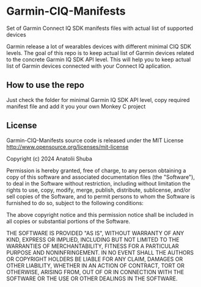 # Garmin-CIQ-Manifests
Set of Garmin Connect IQ SDK manifests files with actual list of supported devices

Garmin release a lot of wearables devices with different minimal CIQ SDK levels.
The goal of this repo is to keep actual list of Garmin devices related to the concrete Garmin IQ SDK API level. This will help you to keep actual list of Garmin devices connected with your Connect IQ aplication.

## How to use the repo
Just check the folder for minimal Garmin IQ SDK API level, copy required manifest file and add it you your own Monkey C project

## License
Garmin-CIQ-Manifests source code is released under the MIT License http://www.opensource.org/licenses/mit-license


Copyright (c) 2024 Anatolii Shuba

Permission is hereby granted, free of charge, to any person obtaining a copy of this software and associated documentation files (the "Software"), to deal in the Software without restriction, including without limitation the rights to use, copy, modify, merge, publish, distribute, sublicense, and/or sell copies of the Software, and to permit persons to whom the Software is furnished to do so, subject to the following conditions:

The above copyright notice and this permission notice shall be included in all copies or substantial portions of the Software.

THE SOFTWARE IS PROVIDED "AS IS", WITHOUT WARRANTY OF ANY KIND, EXPRESS OR IMPLIED, INCLUDING BUT NOT LIMITED TO THE WARRANTIES OF MERCHANTABILITY, FITNESS FOR A PARTICULAR PURPOSE AND NONINFRINGEMENT. IN NO EVENT SHALL THE AUTHORS OR COPYRIGHT HOLDERS BE LIABLE FOR ANY CLAIM, DAMAGES OR OTHER LIABILITY, WHETHER IN AN ACTION OF CONTRACT, TORT OR OTHERWISE, ARISING FROM, OUT OF OR IN CONNECTION WITH THE SOFTWARE OR THE USE OR OTHER DEALINGS IN THE SOFTWARE.
